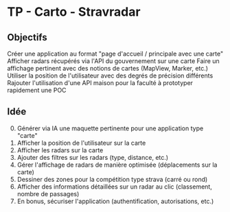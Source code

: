 # TP - Carto - Stravradar

## Objectifs

Créer une application au format "page d'accueil / principale avec une carte"
Afficher radars récupérés via l'API du gouvernement sur une carte
Faire un affichage pertinent avec des notions de cartes (MapView, Marker, etc.)
Utiliser la position de l'utilisateur avec des degrés de précision différents
Rajouter l'utilisation d'une API maison pour la faculté à prototyper rapidement une POC

## Idée

0. Générer via IA une maquette pertinente pour une application type "carte"
1. Afficher la position de l'utilisateur sur la carte
2. Afficher les radars sur la carte
3. Ajouter des filtres sur les radars (type, distance, etc.)
4. Gérer l'affichage de radars de manière optimisée (déplacements sur la carte)
5. Dessiner des zones pour la compétition type strava (carré ou rond)
6. Afficher des informations détaillées sur un radar au clic (classement, nombre de passages)
7. En bonus, sécuriser l'application (authentification, autorisations, etc.)